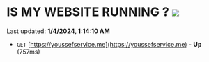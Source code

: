 # IS MY WEBSITE RUNNING ? [![](https://img.shields.io/static/v1?label=Sponsor&message=%E2%9D%A4&logo=GitHub&color=%23fe8e86)](https://github.com/sponsors/<username>)

Last updated: **1/4/2024, 1:14:10 AM**

- `GET` [https://youssefservice.me](https://youssefservice.me) - **Up** (757ms)
